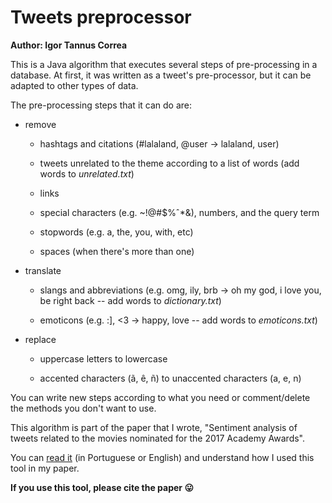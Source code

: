# Tweets preprocessor

**Author: Igor Tannus Correa**

This is a Java algorithm that executes several steps of pre-processing in a database. At first, it was written as a tweet's pre-processor, but it can be adapted to other types of data. 

The pre-processing steps that it can do are:

- remove
  
  - hashtags and citations (#lalaland, @user -> lalaland, user)
  
  - tweets unrelated to the theme according to a list of words (add words to *unrelated.txt*)
  
  - links
  
  - special characters (e.g. ~!@#$%ˆ*&), numbers, and the query term
  
  - stopwords (e.g. a, the, you, with, etc)
  
  - spaces (when there's more than one)
  

- translate

  - slangs and abbreviations (e.g. omg, ily, brb -> oh my god, i love you, be right back -- add words to *dictionary.txt*)
  
  - emoticons (e.g. :], <3 -> happy, love -- add words to *emoticons.txt*)
  
  
- replace

  - uppercase letters to lowercase  
  
  - accented characters (ã, ê, ñ) to unaccented characters (a, e, n)


You can write new steps according to what you need or comment/delete the methods you don't want to use.

This algorithm is part of the paper that I wrote, "Sentiment analysis of tweets related to the movies nominated for the 2017 Academy Awards".

You can [read it](https://igoortc.github.io/research) (in Portuguese or English) and understand how I used this tool in my paper.

**If you use this tool, please cite the paper :stuck_out_tongue:**
